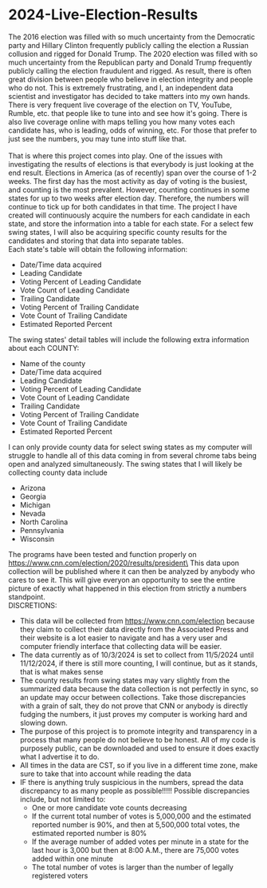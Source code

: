 # 2024-Live-Election-Results
The 2016 election was filled with so much uncertainty from the Democratic party and Hillary Clinton frequently publicly calling the election a Russian collusion and rigged for Donald Trump. The 2020 election was filled with so much uncertainty from the Republican party and Donald Trump frequently publicly calling the election fraudulent and rigged. As result, there is often great division between people who believe in election integrity and people who do not. This is extremely frustrating, and I, an independent data scientist and investigator has decided to take matters into my own hands. There is very frequent live coverage of the election on TV, YouTube, Rumble, etc. that people like to tune into and see how it's going. There is also live coverage online with maps telling you how many votes each candidate has, who is leading, odds of winning, etc. For those that prefer to just see the numbers, you may tune into stuff like that.\
\
That is where this project comes into play. One of the issues with investigating the results of elections is that everybody is just looking at the end result. Elections in America (as of recently) span over the course of 1-2 weeks. The first day has the most activity as day of voting is the busiest, and counting is the most prevalent. However, counting continues in some states for up to two weeks after election day. Therefore, the numbers will continue to tick up for both candidates in that time. The project I have created will continuously acquire the numbers for each candidate in each state, and store the information into a table for each state. For a select few swing states, I will also be acquiring specific county results for the candidates and storing that data into separate tables.\
Each state's table will obtain the following information:
- Date/Time data acquired
- Leading Candidate
- Voting Percent of Leading Candidate
- Vote Count of Leading Candidate
- Trailing Candidate
- Voting Percent of Trailing Candidate
- Vote Count of Trailing Candidate
- Estimated Reported Percent

<!-- end of the list -->

The swing states' detail tables will include the following extra information about each COUNTY:
- Name of the county
- Date/Time data acquired
- Leading Candidate
- Voting Percent of Leading Candidate
- Vote Count of Leading Candidate
- Trailing Candidate
- Voting Percent of Trailing Candidate
- Vote Count of Trailing Candidate
- Estimated Reported Percent

<!-- end of the list -->

I can only provide county data for select swing states as my computer will struggle to handle all of this data coming in from several chrome tabs being open and analyzed simultaneously. The swing states that I will likely be collecting county data include
- Arizona
- Georgia
- Michigan
- Nevada
- North Carolina
- Pennsylvania
- Wisconsin

<!-- end of the list -->

The programs have been tested and function properly on https://www.cnn.com/election/2020/results/president\
This data upon collection will be published where it can then be analyzed by anybody who cares to see it. This will give everyon an opportunity to see the entire picture of exactly what happened in this election from strictly a numbers standpoint. \
DISCRETIONS:
- This data will be collected from https://www.cnn.com/election because they claim to collect their data directly from the Associated Press and their website is a lot easier to navigate and has a very user and computer friendly interface that collecting data will be easier.
- The data currently as of 10/3/2024 is set to collect from 11/5/2024 until 11/12/2024, if there is still more counting, I will continue, but as it stands, that is what makes sense
- The county results from swing states may vary slightly from the summarized data because the data collection is not perfectly in sync, so an update may occur between collections. Take those discrepancies with a grain of salt, they do not prove that CNN or anybody is directly fudging the numbers, it just proves my computer is working hard and slowing down.
- The purpose of this project is to promote integrity and transparency in a process that many people do not believe to be honest. All of my code is purposely public, can be downloaded and used to ensure it does exactly what I advertise it to do.
- All times in the data are CST, so if you live in a different time zone, make sure to take that into account while reading the data
- IF there is anything truly suspicious in the numbers, spread the data discrepancy to as many people as possible!!!!! Possible discrepancies include, but not limited to:
  - One or more candidate vote counts decreasing
  - If the current total number of votes is 5,000,000 and the estimated reported number is 90%, and then at 5,500,000 total votes, the estimated reported number is 80%
  - If the average number of added votes per minute in a state for the last hour is 3,000 but then at 8:00 A.M., there are 75,000 votes added within one minute
  - The total number of votes is larger than the number of legally registered voters

